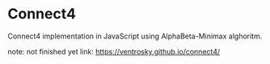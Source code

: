 # Connect4
Connect4 implementation in JavaScript using AlphaBeta-Minimax alghoritm.

note:
not finished yet
link:
https://ventrosky.github.io/connect4/
